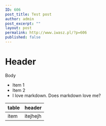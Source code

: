 ```yaml
---
ID: 606
post_title: Test post
author: admin
post_excerpt: ""
layout: post
permalink: http://www.iwasz.pl/?p=606
published: false
---
```

# Header
Body

* Item 1
* Item 2
* I love markdown. Does markdown love me?

| table | header   |
| ----- | -------- |
| item  | itejhejh |